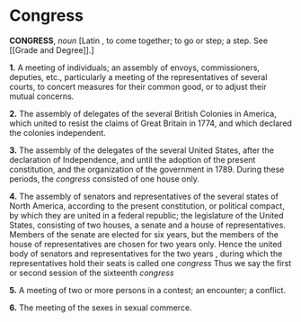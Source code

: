 # Congress

**CONGRESS**, _noun_ \[Latin , to come together; to go or step; a step. See [[Grade and Degree]].\]

**1.** A meeting of individuals; an assembly of envoys, commissioners, deputies, etc., particularly a meeting of the representatives of several courts, to concert measures for their common good, or to adjust their mutual concerns.

**2.** The assembly of delegates of the several British Colonies in America, which united to resist the claims of Great Britain in 1774, and which declared the colonies independent.

**3.** The assembly of the delegates of the several United States, after the declaration of Independence, and until the adoption of the present constitution, and the organization of the government in 1789. During these periods, the _congress_ consisted of one house only.

**4.** The assembly of senators and representatives of the several states of North America, according to the present constitution, or political compact, by which they are united in a federal republic; the legislature of the United States, consisting of two houses, a senate and a house of representatives. Members of the senate are elected for six years, but the members of the house of representatives are chosen for two years only. Hence the united body of senators and representatives for the two years , during which the representatives hold their seats is called one _congress_ Thus we say the first or second session of the sixteenth _congress_

**5.** A meeting of two or more persons in a contest; an encounter; a conflict.

**6.** The meeting of the sexes in sexual commerce.
